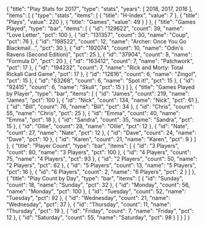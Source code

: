 {
  "title": "Play Stats for 2017",
  "type": "stats",
  "years": [
    2018,
    2017,
    2016
  ],
  "items": [
    {
      "type": "stats",
      "items": [
        {
          "title": "H-Index",
          "value": 7
        },
        {
          "title": "Plays",
          "value": 220
        },
        {
          "title": "Games",
          "value": 49
        }
      ]
    },
    {
      "title": "Games Played",
      "type": "bar",
      "items": [
        {
          "id": "129622",
          "count": 39,
          "name": "Love Letter",
          "pct": 100
        },
        {
          "id": "131357",
          "count": 30,
          "name": "Coup",
          "pct": 76
        },
        {
          "id": "198522",
          "count": 12,
          "name": "Archer: Once You Go Blackmail...",
          "pct": 30
        },
        {
          "id": "192074",
          "count": 10,
          "name": "Odin's Ravens (Second Edition)",
          "pct": 25
        },
        {
          "id": "37904",
          "count": 8,
          "name": "Formula D",
          "pct": 20
        },
        {
          "id": "163412",
          "count": 7,
          "name": "Patchwork",
          "pct": 17
        },
        {
          "id": "194232",
          "count": 7,
          "name": "Rick and Morty: Total Rickall Card Game",
          "pct": 17
        },
        {
          "id": "12616",
          "count": 6,
          "name": "Zingo!",
          "pct": 15
        },
        {
          "id": "63268",
          "count": 6,
          "name": "Spot it!",
          "pct": 15
        },
        {
          "id": "92415",
          "count": 6,
          "name": "Skull",
          "pct": 15
        }
      ]
    },
    {
      "title": "Games Played by Player",
      "type": "bar",
      "items": [
        {
          "id": "James",
          "count": 219,
          "name": "James",
          "pct": 100
        },
        {
          "id": "Nick",
          "count": 134,
          "name": "Nick",
          "pct": 61
        },
        {
          "id": "Bill",
          "count": 76,
          "name": "Bill",
          "pct": 34
        },
        {
          "id": "Chris",
          "count": 55,
          "name": "Chris",
          "pct": 25
        },
        {
          "id": "Emma",
          "count": 40,
          "name": "Emma",
          "pct": 18
        },
        {
          "id": "Sandra",
          "count": 35,
          "name": "Sandra",
          "pct": 15
        },
        {
          "id": "Ollie",
          "count": 28,
          "name": "Ollie",
          "pct": 12
        },
        {
          "id": "Nate",
          "count": 27,
          "name": "Nate",
          "pct": 12
        },
        {
          "id": "Dave",
          "count": 24,
          "name": "Dave",
          "pct": 10
        },
        {
          "id": "Karen",
          "count": 21,
          "name": "Karen",
          "pct": 9
        }
      ]
    },
    {
      "title": "Player Count",
      "type": "bar",
      "items": [
        {
          "id": "3 Players",
          "count": 80,
          "name": "3 Players",
          "pct": 100
        },
        {
          "id": "4 Players",
          "count": 75,
          "name": "4 Players",
          "pct": 93
        },
        {
          "id": "2 Players",
          "count": 50,
          "name": "2 Players",
          "pct": 62
        },
        {
          "id": "5 Players",
          "count": 13,
          "name": "5 Players",
          "pct": 16
        },
        {
          "id": "6 Players",
          "count": 2,
          "name": "6 Players",
          "pct": 2
        }
      ]
    },
    {
      "title": "Play Count by Day",
      "type": "bar",
      "items": [
        {
          "id": "Sunday",
          "count": 18,
          "name": "Sunday",
          "pct": 32
        },
        {
          "id": "Monday",
          "count": 56,
          "name": "Monday",
          "pct": 100
        },
        {
          "id": "Tuesday",
          "count": 52,
          "name": "Tuesday",
          "pct": 92
        },
        {
          "id": "Wednesday",
          "count": 21,
          "name": "Wednesday",
          "pct": 37
        },
        {
          "id": "Thursday",
          "count": 11,
          "name": "Thursday",
          "pct": 19
        },
        {
          "id": "Friday",
          "count": 7,
          "name": "Friday",
          "pct": 12
        },
        {
          "id": "Saturday",
          "count": 55,
          "name": "Saturday",
          "pct": 98
        }
      ]
    }
  ]
}
